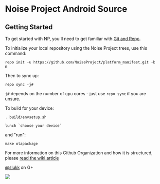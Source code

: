 Noise Project Android Source
=============================

Getting Started 
---------------

To get started with NP, you'll need to get
familiar with [Git and Repo](http://source.android.com/source/using-repo.html).

To initialize your local repository using the Noise Project trees, use this command:

    repo init -u https://github.com/NoiseProject/platform_manifest.git -b n

Then to sync up:

    repo sync -j#

`j#` depends on the number of cpu cores - just use `repo sync` if you are unsure.

To build for your device:

	. build/envsetup.sh

	lunch `choose your device`

and "run":

	make otapackage

For more information on this Github Organization and how it is structured,
please [read the wiki article](http://wiki.cyanogenmod.org/w/Github_Organization)



[@slukk](https://plus.google.com/+romoldalslukk) on G+

<img src="https://raw.github.com/NoiseProject/android_manifest/m/np.png">
